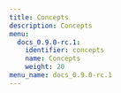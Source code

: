 ```yaml
---
title: Concepts
description: Concepts
menu:
  docs_0.9.0-rc.1:
    identifier: concepts
    name: Concepts
    weight: 20
menu_name: docs_0.9.0-rc.1
---
```


